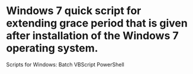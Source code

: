 # Windows 7 quick script for extending grace period that is given after installation of the Windows 7 operating system.
Scripts for Windows: Batch VBScript PowerShell


